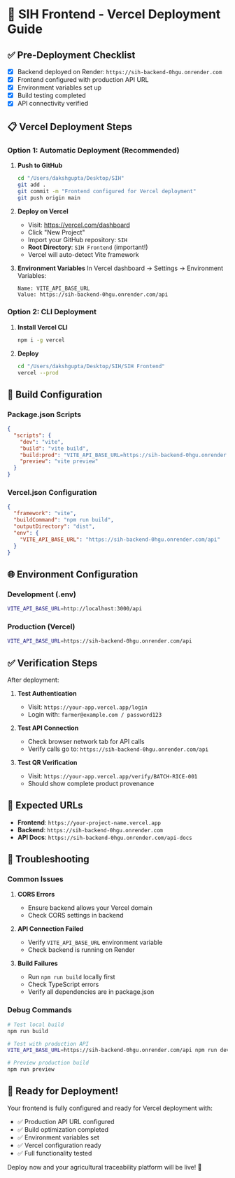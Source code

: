 # 🚀 SIH Frontend - Vercel Deployment Guide

## ✅ **Pre-Deployment Checklist**
- [x] Backend deployed on Render: `https://sih-backend-0hgu.onrender.com`
- [x] Frontend configured with production API URL
- [x] Environment variables set up
- [x] Build testing completed
- [x] API connectivity verified

## 📋 **Vercel Deployment Steps**

### **Option 1: Automatic Deployment (Recommended)**

1. **Push to GitHub**
   ```bash
   cd "/Users/dakshgupta/Desktop/SIH"
   git add .
   git commit -m "Frontend configured for Vercel deployment"
   git push origin main
   ```

2. **Deploy on Vercel**
   - Visit: https://vercel.com/dashboard
   - Click "New Project"
   - Import your GitHub repository: `SIH`
   - **Root Directory**: `SIH Frontend` (important!)
   - Vercel will auto-detect Vite framework

3. **Environment Variables**
   In Vercel dashboard → Settings → Environment Variables:
   ```
   Name: VITE_API_BASE_URL
   Value: https://sih-backend-0hgu.onrender.com/api
   ```

### **Option 2: CLI Deployment**

1. **Install Vercel CLI**
   ```bash
   npm i -g vercel
   ```

2. **Deploy**
   ```bash
   cd "/Users/dakshgupta/Desktop/SIH/SIH Frontend"
   vercel --prod
   ```

## 🔧 **Build Configuration**

### **Package.json Scripts**
```json
{
  "scripts": {
    "dev": "vite",
    "build": "vite build",
    "build:prod": "VITE_API_BASE_URL=https://sih-backend-0hgu.onrender.com/api vite build",
    "preview": "vite preview"
  }
}
```

### **Vercel.json Configuration**
```json
{
  "framework": "vite",
  "buildCommand": "npm run build",
  "outputDirectory": "dist",
  "env": {
    "VITE_API_BASE_URL": "https://sih-backend-0hgu.onrender.com/api"
  }
}
```

## 🌐 **Environment Configuration**

### **Development (.env)**
```bash
VITE_API_BASE_URL=http://localhost:3000/api
```

### **Production (Vercel)**
```bash
VITE_API_BASE_URL=https://sih-backend-0hgu.onrender.com/api
```

## ✅ **Verification Steps**

After deployment:

1. **Test Authentication**
   - Visit: `https://your-app.vercel.app/login`
   - Login with: `farmer@example.com / password123`

2. **Test API Connection**
   - Check browser network tab for API calls
   - Verify calls go to: `https://sih-backend-0hgu.onrender.com/api`

3. **Test QR Verification**
   - Visit: `https://your-app.vercel.app/verify/BATCH-RICE-001`
   - Should show complete product provenance

## 🎯 **Expected URLs**

- **Frontend**: `https://your-project-name.vercel.app`
- **Backend**: `https://sih-backend-0hgu.onrender.com`
- **API Docs**: `https://sih-backend-0hgu.onrender.com/api-docs`

## 🔧 **Troubleshooting**

### **Common Issues**

1. **CORS Errors**
   - Ensure backend allows your Vercel domain
   - Check CORS settings in backend

2. **API Connection Failed**
   - Verify `VITE_API_BASE_URL` environment variable
   - Check backend is running on Render

3. **Build Failures**
   - Run `npm run build` locally first
   - Check TypeScript errors
   - Verify all dependencies are in package.json

### **Debug Commands**
```bash
# Test local build
npm run build

# Test with production API
VITE_API_BASE_URL=https://sih-backend-0hgu.onrender.com/api npm run dev

# Preview production build
npm run preview
```

## 🚀 **Ready for Deployment!**

Your frontend is fully configured and ready for Vercel deployment with:
- ✅ Production API URL configured
- ✅ Build optimization completed
- ✅ Environment variables set
- ✅ Vercel configuration ready
- ✅ Full functionality tested

Deploy now and your agricultural traceability platform will be live! 🌾
